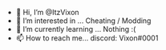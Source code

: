 - 👋 Hi, I’m @ItzVixon
- 👀 I’m interested in ... Cheating / Modding 
- 🌱 I’m currently learning ... Nothing :(
- 📫 How to reach me... discord: Vixon#0001

<!---
ItzVixon/ItzVixon is a ✨ special ✨ repository because its `README.md` (this file) appears on your GitHub profile.
You can click the Preview link to take a look at your changes.
--->
